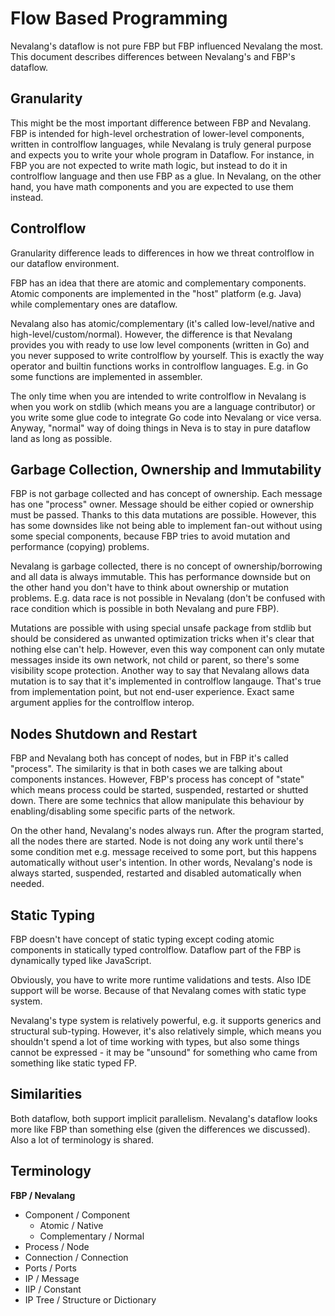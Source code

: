 # Flow Based Programming

Nevalang's dataflow is not pure FBP but FBP influenced Nevalang the most. This document describes differences between Nevalang's and FBP's dataflow.

## Granularity

This might be the most important difference between FBP and Nevalang. FBP is intended for high-level orchestration of lower-level components, written in controlflow languages, while Nevalang is truly general purpose and expects you to write your whole program in Dataflow. For instance, in FBP you are not expected to write math logic, but instead to do it in controlflow language and then use FBP as a glue. In Nevalang, on the other hand, you have math components and you are expected to use them instead.

## Controlflow

Granularity difference leads to differences in how we threat controlflow in our dataflow environment.

FBP has an idea that there are atomic and complementary components. Atomic components are implemented in the "host" platform (e.g. Java) while complementary ones are dataflow.

Nevalang also has atomic/complementary (it's called low-level/native and high-level/custom/normal). However, the difference is that Nevalang provides you with ready to use low level components (written in Go) and you never supposed to write controlflow by yourself. This is exactly the way operator and builtin functions works in controlflow languages. E.g. in Go some functions are implemented in assembler.

The only time when you are intended to write controlflow in Nevalang is when you work on stdlib (which means you are a language contributor) or you write some glue code to integrate Go code into Nevalang or vice versa. Anyway, "normal" way of doing things in Neva is to stay in pure dataflow land as long as possible.

## Garbage Collection, Ownership and Immutability

FBP is not garbage collected and has concept of ownership. Each message has one "process" owner. Message should be either copied or ownership must be passed. Thanks to this data mutations are possible. However, this has some downsides like not being able to implement fan-out without using some special components, because FBP tries to avoid mutation and performance (copying) problems.

Nevalang is garbage collected, there is no concept of ownership/borrowing and all data is always immutable. This has performance downside but on the other hand you don't have to think about ownership or mutation problems. E.g. data race is not possible in Nevalang (don't be confused with race condition which is possible in both Nevalang and pure FBP).

Mutations are possible with using special unsafe package from stdlib but should be considered as unwanted optimization tricks when it's clear that nothing else can't help. However, even this way component can only mutate messages inside its own network, not child or parent, so there's some visibility scope protection. Another way to say that Nevalang allows data mutation is to say that it's implemented in controlflow langauge. That's true from implementation point, but not end-user experience. Exact same argument applies for the controlflow interop.

## Nodes Shutdown and Restart

FBP and Nevalang both has concept of nodes, but in FBP it's called "process". The similarity is that in both cases we are talking about components instances. However, FBP's process has concept of "state" which means process could be started, suspended, restarted or shutted down. There are some technics that allow manipulate this behaviour by enabling/disabling some specific parts of the network.

On the other hand, Nevalang's nodes always run. After the program started, all the nodes there are started. Node is not doing any work until there's some condition met e.g. message received to some port, but this happens automatically without user's intention. In other words, Nevalang's node is always started, suspended, restarted and disabled automatically when needed.

## Static Typing

FBP doesn't have concept of static typing except coding atomic components in statically typed controlflow. Dataflow part of the FBP is dynamically typed like JavaScript.

Obviously, you have to write more runtime validations and tests. Also IDE support will be worse. Because of that Nevalang comes with static type system.

Nevalang's type system is relatively powerful, e.g. it supports generics and structural sub-typing. However, it's also relatively simple, which means you shouldn't spend a lot of time working with types, but also some things cannot be expressed - it may be "unsound" for something who came from something like static typed FP.

## Similarities

Both dataflow, both support implicit parallelism. Nevalang's dataflow looks more like FBP than something else (given the differences we discussed). Also a lot of terminology is shared.

## Terminology

**FBP / Nevalang**

- Component / Component
  - Atomic / Native
  - Complementary / Normal
- Process / Node
- Connection / Connection
- Ports / Ports
- IP / Message
- IIP / Constant
- IP Tree / Structure or Dictionary
